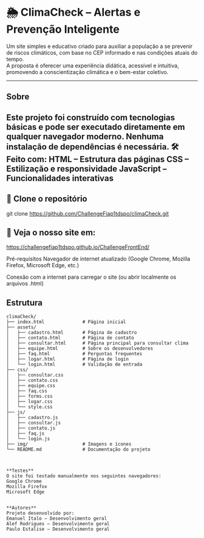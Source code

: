 # 🌦️ ClimaCheck – Alertas e Prevenção Inteligente

Um site simples e educativo criado para auxiliar a população a se prevenir de riscos climáticos, com base no CEP informado e nas condições atuais do tempo.  
A proposta é oferecer uma experiência didática, acessível e intuitiva, promovendo a conscientização climática e o bem-estar coletivo.

---

## Sobre

Este projeto foi construído com tecnologias básicas e pode ser executado diretamente em qualquer navegador moderno. Nenhuma instalação de dependências é necessária.
🛠️ Feito com:
HTML – Estrutura das páginas
CSS – Estilização e responsividade
JavaScript – Funcionalidades interativas
---

## 🔗 Clone o repositório


git clone https://github.com/ChallengeFiap1tdspo/climaCheck.git

## 🔗 Veja o nosso site em:

https://challengefiap1tdspo.github.io/ChallengeFrontEnd/

Pré-requisitos
Navegador de internet atualizado (Google Chrome, Mozilla Firefox, Microsoft Edge, etc.)

Conexão com a internet para carregar o site (ou abrir localmente os arquivos .html)


## Estrutura 

```
climaCheck/
├── index.html              # Página inicial
├── assets/
│   ├── cadastro.html       # Página de cadastro
│   ├── contato.html        # Página de contato
│   ├── consultar.html      # Página principal para consultar clima                     
│   ├── equipe.html         # Sobre os desenvolvedores
│   ├── faq.html            # Perguntas frequentes
│   ├── logar.html          # Página de login
│   └── login.html          # Validação de entrada
├── css/
│   ├── consultar.css
│   ├── contato.css 
│   ├── equipe.css
│   ├── faq.css
│   ├── forms.css
│   ├── logar.css
│   └── style.css
├── js/
│   ├── cadastro.js
│   ├── consultar.js
│   ├── contato.js
│   ├── faq.js
│   └── login.js
├── img/                    # Imagens e ícones
└── README.md               # Documentação do projeto



**Testes**
O site foi testado manualmente nos seguintes navegadores:
Google Chrome
Mozilla Firefox
Microsoft Edge


**Autores**
Projeto desenvolvido por:
Emanuel Italo – Desenvolvimento geral
Alef Rodrigues – Desenvolvimento geral
Paulo Estalise – Desenvolvimento geral
